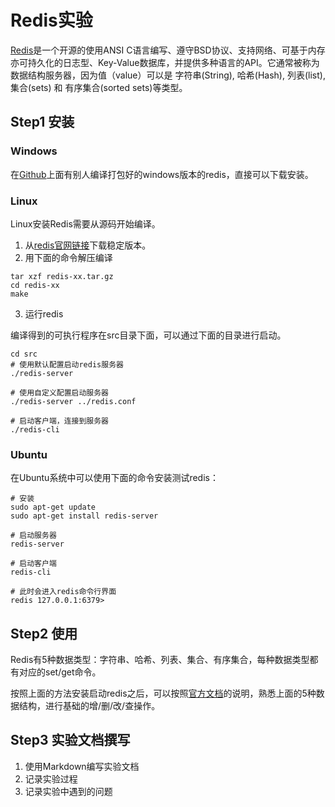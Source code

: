 # Redis实验

[Redis](https://redis.io/)是一个开源的使用ANSI C语言编写、遵守BSD协议、支持网络、可基于内存亦可持久化的日志型、Key-Value数据库，并提供多种语言的API。它通常被称为数据结构服务器，因为值（value）可以是 字符串(String), 哈希(Hash), 列表(list), 集合(sets) 和 有序集合(sorted sets)等类型。

## Step1 安装

### Windows

在[Github](https://github.com/tporadowski/redis/releases)上面有别人编译打包好的windows版本的redis，直接可以下载安装。

### Linux

Linux安装Redis需要从源码开始编译。

1. 从[redis官网链接](http://redis.io/download)下载稳定版本。
2. 用下面的命令解压编译

```shell
tar xzf redis-xx.tar.gz
cd redis-xx
make
```
3. 运行redis

编译得到的可执行程序在src目录下面，可以通过下面的目录进行启动。

```shell
cd src 
# 使用默认配置启动redis服务器
./redis-server

# 使用自定义配置启动服务器
./redis-server ../redis.conf

# 启动客户端，连接到服务器
./redis-cli
```

### Ubuntu

在Ubuntu系统中可以使用下面的命令安装测试redis：

```shell
# 安装
sudo apt-get update
sudo apt-get install redis-server

# 启动服务器
redis-server

# 启动客户端
redis-cli

# 此时会进入redis命令行界面
redis 127.0.0.1:6379>
```

## Step2 使用

Redis有5种数据类型：字符串、哈希、列表、集合、有序集合，每种数据类型都有对应的set/get命令。

按照上面的方法安装启动redis之后，可以按照[官方文档](https://redis.io/topics/data-types-intro)的说明，熟悉上面的5种数据结构，进行基础的增/删/改/查操作。

## Step3 实验文档撰写

1. 使用Markdown编写实验文档
2. 记录实验过程
3. 记录实验中遇到的问题
